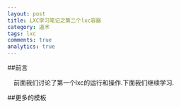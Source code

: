 ```yaml
---
layout: post
title: LXC学习笔记之第二个lxc容器
category: 道术
tags: lxc
comments: true
analytics: true
---
```


##前言

&emsp;前面我们讨论了第一个lxc的运行和操作.下面我们继续学习.

##更多的模板

&emsp;
